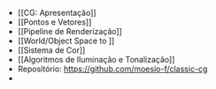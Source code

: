 - [[CG: Apresentação]]
- [[Pontos e Vetores]]
- [[Pipeline de Renderização]]
- [[World/Object Space to ]]
- [[Sistema de Cor]]
- [[Algoritmos de Iluminação e Tonalização]]
- Repositório: https://github.com/moesio-f/classic-cg
-